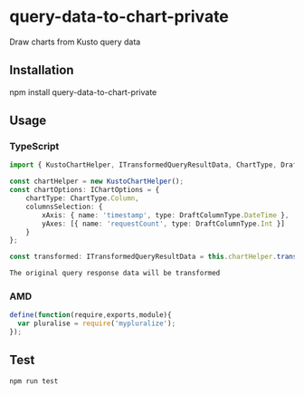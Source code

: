 # query-data-to-chart-private
Draw charts from Kusto query data

## Installation 
npm install query-data-to-chart-private

## Usage
### TypeScript
```typescript
import { KustoChartHelper, ITransformedQueryResultData, ChartType, DraftColumnType } from 'query-data-to-chart-private';

const chartHelper = new KustoChartHelper();
const chartOptions: IChartOptions = {
    chartType: ChartType.Column,
    columnsSelection: {
        xAxis: { name: 'timestamp', type: DraftColumnType.DateTime },
        yAxes: [{ name: 'requestCount', type: DraftColumnType.Int }]
    }
};

const transformed: ITransformedQueryResultData = this.chartHelper.transformQueryResultData(this.queryResult.data, chartOptions);

```
```sh
The original query response data will be transformed
```
### AMD
```javascript
define(function(require,exports,module){
  var pluralise = require('mypluralize');
});
```
## Test 
```sh
npm run test
```